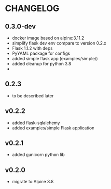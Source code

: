 # CHANGELOG

## 0.3.0-dev

- docker image based on alpine:3.11.2
- simplify flask dev env compare to version 0.2.x
- Flask 1.1.2 with deps
- PyYAML package for configs
- added simple flask app (examples/simple/)
- added cleanup for python 3.8
- 

## 0.2.3

- to be described later

## v0.2.2

- added flask-sqlalchemy
- added examples/simple Flask application

## v0.2.1

- added gunicorn python lib

## v0.2.0

- migrate to Alpine 3.8
